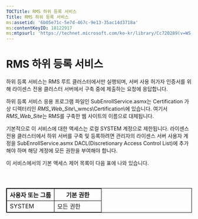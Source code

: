 ```yaml
---
TOCTitle: RMS 하위 등록 서비스
Title: RMS 하위 등록 서비스
ms:assetid: '6b05e71c-5e7d-467c-9e13-35ac14d3718a'
ms:contentKeyID: 18122917
ms:mtpsurl: 'https://technet.microsoft.com/ko-kr/library/Cc720289(v=WS.10)'
---
```


RMS 하위 등록 서비스
====================

하위 등록 서비스는 RMS 루트 클러스터에서만 실행되며, 서버 사용 허가자 인증서를 위해 라이센스 전용 클러스터 서버에서 구축 중에 제출하는 요청에 응답합니다.

하위 등록 서비스 응용 프로그램 파일인 SubEnrollService.asmx는 Certification 가상 디렉터리인 *RMS\_Web\_Site*\\\_wmcs\\Certification\\에 있습니다. 여기서 *RMS\_Web\_Site*는 RMS를 구축한 웹 사이트의 이름으로 대체됩니다.

기본적으로 이 서비스에 대한 액세스는 로컬 SYSTEM 계정으로 제한됩니다. 라이센스 전용 클러스터에서 하위 서버를 구축 및 등록하려면 관리자의 라이센스 서버 사용자 계정을 SubEnrollService.asmx DACL(Discretionary Access Control List)에 추가해야 하며 해당 계정에 모든 권한을 부여해야 합니다.

이 서비스에서의 기본 액세스 제어 목록이 다음 표에 나와 있습니다.

###  

 
<table style="border:1px solid black;">
<colgroup>
<col width="50%" />
<col width="50%" />
</colgroup>
<thead>
<tr class="header">
<th style="border:1px solid black;" >사용자 또는 그룹</th>
<th style="border:1px solid black;" >기본 권한</th>
</tr>
</thead>
<tbody>
<tr class="odd">
<td style="border:1px solid black;">SYSTEM</td>
<td style="border:1px solid black;">모든 권한</td>
</tr>
</tbody>
</table>
